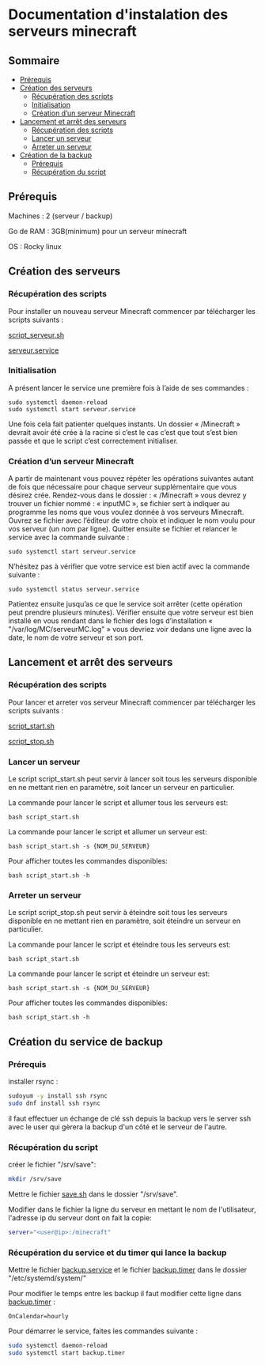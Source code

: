 # Documentation d'instalation des serveurs minecraft

## Sommaire

- [Prérequis](#p0)
- [Création des serveurs](#p1)
    - [Récupération des scripts](#p1.1)
    - [Initialisation](#p1.2)
    - [Création d’un serveur Minecraft](#p1.3)
- [Lancement et arrêt des serveurs](#p2)
    - [Récupération des scripts](#p2.1)
    - [Lancer un serveur](#p2.2)
    - [Arreter un serveur](#p2.3)
- [Création de la backup](#p3) 
    - [Prérequis](#p3.1)
    - [Récupération du script](#p3.2)

## Prérequis <a name="p0"></a>

Machines : 2 (serveur / backup)  

Go de RAM : 3GB(minimum) pour un serveur minecraft

OS : Rocky linux  

## Création des serveurs <a name="p1"></a>

### Récupération des scripts <a name="p1.1"></a>
Pour installer un nouveau serveur Minecraft commencer par télécharger les scripts suivants :

[script_serveur.sh](creation_serveur/script_serveur.sh)

[serveur.service](creation_serveur/serveur.service)

### Initialisation <a name="p1.2"></a>
A présent lancer le service une première fois à l’aide de ses commandes :
```
sudo systemctl daemon-reload
sudo systemctl start serveur.service
```

Une fois cela fait patienter quelques instants. Un dossier « /Minecraft » devrait avoir été crée à la racine si c’est le cas c’est que tout s’est bien passée et que le script c’est correctement initialiser.

### Création d’un serveur Minecraft <a name="p1.3"></a>
A partir de maintenant vous pouvez répéter les opérations suivantes autant de fois que nécessaire pour chaque serveur supplémentaire que vous désirez crée.
Rendez-vous dans le dossier : « /Minecraft » vous devrez y trouver un fichier nommé : « inputMC », se fichier sert à indiquer au programme les noms que vous voulez donnée à vos serveurs Minecraft. Ouvrez se fichier avec l’éditeur de votre choix et indiquer le nom voulu pour vos serveur (un nom par ligne).
Quitter ensuite se fichier et relancer le service avec la commande suivante :
```
sudo systemctl start serveur.service
```
N’hésitez pas à vérifier que votre service est bien actif avec la commande suivante :
```
sudo systemctl status serveur.service
```
Patientez ensuite jusqu’as ce que le service soit arrêter (cette opération peut prendre plusieurs minutes).
Vérifier ensuite que votre serveur est bien installé en vous rendant dans le fichier des logs d’installation « "/var/log/MC/serveurMC.log" » vous devriez voir dedans une ligne avec la date, le nom de votre serveur et son port.


## Lancement et arrêt des serveurs <a name="p2"></a>

### Récupération des scripts <a name="p2.1"></a>

Pour lancer et arreter vos serveur Minecraft commencer par télécharger les scripts suivants :

[script_start.sh](creation_serveur/script_start.sh)

[script_stop.sh](creation_serveur/script_stop.sh)

### Lancer un serveur <a name="p2.2"></a>

Le script script_start.sh peut servir à lancer soit tous les serveurs disponible en ne mettant rien en paramètre, soit lancer un serveur en particulier.

La commande pour lancer le script et allumer tous les serveurs est:
```
bash script_start.sh
```

La commande pour lancer le script et allumer un serveur est:
```
bash script_start.sh -s {NOM_DU_SERVEUR}
```

Pour afficher toutes les commandes disponibles:
```
bash script_start.sh -h
```

### Arreter un serveur <a name="p2.3"></a>

Le script script_stop.sh peut servir à éteindre soit tous les serveurs disponible en ne mettant rien en paramètre, soit éteindre un serveur en particulier.

La commande pour lancer le script et éteindre tous les serveurs est:
```
bash script_start.sh
```

La commande pour lancer le script et éteindre un serveur est:
```
bash script_start.sh -s {NOM_DU_SERVEUR}
```

Pour afficher toutes les commandes disponibles:
```
bash script_start.sh -h
```

## Création du service de backup <a name="p3"></a>

### Prérequis <a name="p3.1"></a>

installer rsync :
```bash
sudoyum -y install ssh rsync
sudo dnf install ssh rsync
```
il faut effectuer un échange de clé ssh depuis la backup vers le server ssh avec le user qui gèrera la backup d'un côté et le serveur de l'autre.

### Récupération du script <a name="p3.2"></a>

créer le fichier "/srv/save":
```bash
mkdir /srv/save
```

Mettre le fichier [save.sh](./backup/save.sh) dans le dossier "/srv/save".

Modifier dans le fichier la ligne du serveur en mettant le nom de l'utilisateur, l'adresse ip du serveur dont on fait la copie:
```bash
server="<user@ip>:/minecraft"
```

### Récupération du service et du timer qui lance la backup <a name="p3.3"></a>

Mettre le fichier [backup.service](./backup/backup.service) et le fichier [backup.timer](./backup/backup.timer) dans le dossier "/etc/systemd/system/"

Pour modifier le temps entre les backup il faut modifier cette ligne dans [backup.timer](./backup/backup.timer) :
```
OnCalendar=hourly
```

Pour démarrer le service, faites les commandes suivante :
```bash
sudo systemctl daemon-reload
sudo systemctl start backup.timer
```




